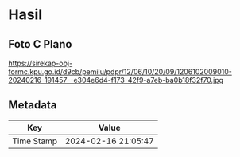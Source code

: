 # Hasil

## Foto C Plano

https://sirekap-obj-formc.kpu.go.id/d9cb/pemilu/pdpr/12/06/10/20/09/1206102009010-20240216-191457--e304e6d4-f173-42f9-a7eb-ba0b18f32f70.jpg


## Metadata

| Key        | Value               |
| ---------- | ------------------- |
| Time Stamp | 2024-02-16 21:05:47 |



